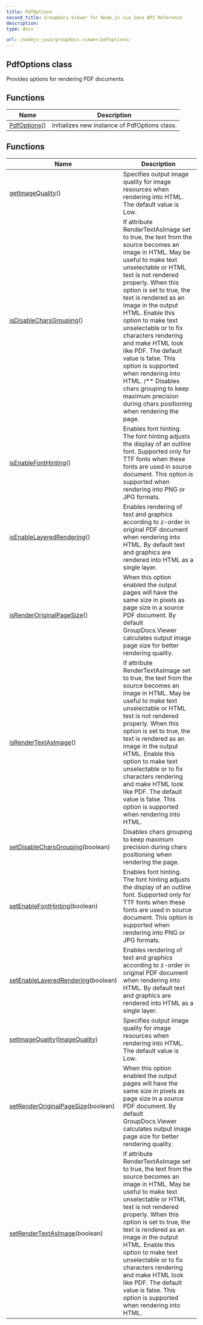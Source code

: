 ```yaml
---
title: PdfOptions
second_title: GroupDocs.Viewer for Node.js via Java API Reference
description: 
type: docs

url: /nodejs-java/groupdocs.viewer/pdfoptions/
---
```


## PdfOptions class

 Provides options for rendering PDF documents.
 

## Functions

| Name | Description |
| --- | --- |
| [PdfOptions](pdfoptions)() | Initializes new instance of PdfOptions class. |

## Functions

| Name | Description |
| --- | --- |
| [getImageQuality](getimagequality)() | Specifies output image quality for image resources when rendering into HTML. The default value is Low. |
| [isDisableCharsGrouping](isdisablecharsgrouping)() | If attribute RenderTextAsImage set to true, the text from the source becomes an image in HTML. May be useful to make text unselectable or HTML text is not rendered properly. When this option is set to true, the text is rendered as an image in the output HTML. Enable this option to make text unselectable or to fix characters rendering and make HTML look like PDF. The default value is false. This option is supported when rendering into HTML. /** Disables chars grouping to keep maximum precision during chars positioning when rendering the page. |
| [isEnableFontHinting](isenablefonthinting)() | Enables font hinting. The font hinting adjusts the display of an outline font. Supported only for TTF fonts when these fonts are used in source document. This option is supported when rendering into PNG or JPG formats. |
| [isEnableLayeredRendering](isenablelayeredrendering)() | Enables rendering of text and graphics according to z-order in original PDF document when rendering into HTML. By default text and graphics are rendered into HTML as a single layer. |
| [isRenderOriginalPageSize](isrenderoriginalpagesize)() | When this option enabled the output pages will have the same size in pixels as page size in a source PDF document. By default GroupDocs.Viewer calculates output image page size for better rendering quality. |
| [isRenderTextAsImage](isrendertextasimage)() | If attribute RenderTextAsImage set to true, the text from the source becomes an image in HTML. May be useful to make text unselectable or HTML text is not rendered properly. When this option is set to true, the text is rendered as an image in the output HTML. Enable this option to make text unselectable or to fix characters rendering and make HTML look like PDF. The default value is false. This option is supported when rendering into HTML. |
| [setDisableCharsGrouping](setdisablecharsgrouping)(boolean) | Disables chars grouping to keep maximum precision during chars positioning when rendering the page. |
| [setEnableFontHinting](setenablefonthinting)(boolean) | Enables font hinting. The font hinting adjusts the display of an outline font. Supported only for TTF fonts when these fonts are used in source document. This option is supported when rendering into PNG or JPG formats. |
| [setEnableLayeredRendering](setenablelayeredrendering)(boolean) | Enables rendering of text and graphics according to z-order in original PDF document when rendering into HTML. By default text and graphics are rendered into HTML as a single layer. |
| [setImageQuality](setimagequality)([ImageQuality](../imagequality)) | Specifies output image quality for image resources when rendering into HTML. The default value is Low. |
| [setRenderOriginalPageSize](setrenderoriginalpagesize)(boolean) | When this option enabled the output pages will have the same size in pixels as page size in a source PDF document. By default GroupDocs.Viewer calculates output image page size for better rendering quality. |
| [setRenderTextAsImage](setrendertextasimage)(boolean) | If attribute RenderTextAsImage set to true, the text from the source becomes an image in HTML. May be useful to make text unselectable or HTML text is not rendered properly. When this option is set to true, the text is rendered as an image in the output HTML. Enable this option to make text unselectable or to fix characters rendering and make HTML look like PDF. The default value is false. This option is supported when rendering into HTML. |
